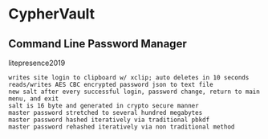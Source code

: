 # CypherVault

Command Line Password Manager
-----------------------------

litepresence2019

    writes site login to clipboard w/ xclip; auto deletes in 10 seconds
    reads/writes AES CBC encrypted password json to text file
    new salt after every successful login, password change, return to main menu, and exit
    salt is 16 byte and generated in crypto secure manner
    master password stretched to several hundred megabytes
    master password hashed iteratively via traditional pbkdf
    master password rehashed iteratively via non traditional method
